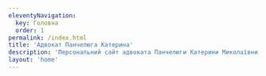```yaml
---
eleventyNavigation:
  key: Головна
  order: 1
permalink: /index.html
title: 'Адвокат Панчелюга Катерина'
description: 'Персональний сайт адвоката Панчелюги Катерини Миколаївни'
layout: 'home'
---
```

